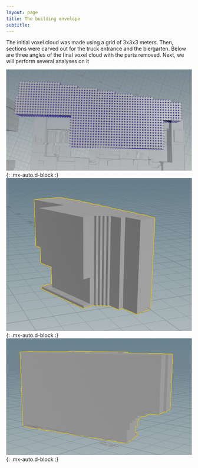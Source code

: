 ```yaml
---
layout: page
title: The building envelope
subtitle: 
---
```


The initial voxel cloud was made using a grid of 3x3x3 meters. Then, sections were carved out for the truck entrance and the biergarten. Below are three angles of the final voxel cloud with the parts removed. Next, we will perform several analyses on it 

![voxel cloud 1](/assets/img/voxels1.png){: .mx-auto.d-block :}
![voxel cloud 2](/assets/img/voxels2.png){: .mx-auto.d-block :}
![voxel cloud 3](/assets/img/voxels3.png){: .mx-auto.d-block :}
